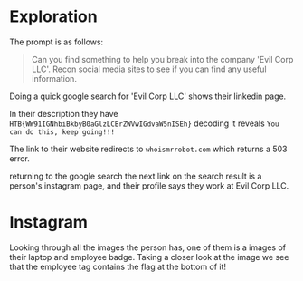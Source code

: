 # Exploration #
The prompt is as follows:
> Can you find something to help you break into the company 'Evil Corp LLC'. Recon social media sites to see if you can find any useful information.

Doing a quick google search for 'Evil Corp LLC' shows their linkedin page.

In their description they have `HTB{WW91IGNhbiBkbyB0aGlzLCBrZWVwIGdvaW5nISEh}` decoding it reveals `You can do this, keep going!!!`

The link to their website redirects to `whoismrrobot.com` which returns a 503 error.

returning to the google search the next link on the search result is a person's instagram page, and their profile says they work at Evil Corp LLC.

# Instagram #
Looking through all the images the person has, one of them is a images of their laptop and employee badge. Taking a closer look at the image we see that the employee tag contains the flag at the bottom of it!